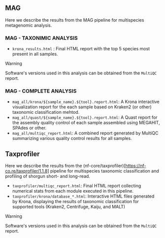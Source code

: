 ## MAG

Here we describe the results from the MAG pipeline for multispecies metagenomic analysis.

### MAG - TAXONIMIC ANALYSIS

* `krona_results.html`​ : Final HTML report with the top 5 species most present in all samples.

> [!WARNING]
> Software's versions used in this analysis can be obtained from the  `MultiQC` report.

### MAG - COMPLETE ANALYSIS

* `mag_all/krona/${sample_name}.${tool}.report.html`: A Krona interactive visualization report for the each sample based on Kraken2 (or other) taxonomic classification mehtod.
* `mag_all/quast/${sample_name}.${tool}.report.html`: A Quast report for the assembly quality control of each sample assembled using MEGAHIT, SPAdes or other.
* `mag_all/multiqc_report.html`: A combined report generated by MultiQC summarizing various quality control results for all samples.

## Taxprofiler

Here we describe the results from the (nf-core/taxprofiler)[https://nf-co.re/taxprofiler/1.1.8] pipeline for multispecies taxonomic classification and profiling of shorgun short- and long-read.

* `taxprofiler/multiqc_report.html​`: Final HTML report collecting numerical stats from each module executed in this pipeline.
* `taxprofiler/krona/database_*.html`: Interactive HTML files generated by Krona, displaying the results of taxonomic classification for supported tools (Kraken2, Centrifuge, Kaiju, and MALT)

> [!WARNING]
> Software's versions used in this analysis can be obtained from the  `MultiQC` report.